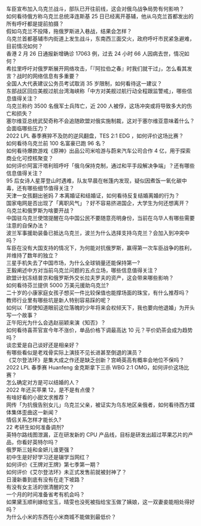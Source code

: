 车臣宣布加入乌克兰战斗，部队已开往前线，这会对俄乌战争局势有何影响？  
如何看待俄方称乌克兰总统泽连斯基 25 日已经离开基辅，他从乌克兰首都发出的所有呼吁都是提前拍摄？  
假如乌克兰不投降，拖俄罗斯进入巷战，结果会怎样？  
乌克兰首都基辅市内街道上发生战斗，东南西三面交火，政府呼吁市民紧急避难，目前情况如何？  
香港 2 月 26 日通报新增确诊 17063 例，过去 24 小时 66 人因病去世，情况如何？  
希拉里呼吁对俄罗斯展开网络攻击，「『阿拉伯之春』时我们就干过」，怎么看其发言？战时的网络信息有多重要？  
全国人大代表建议公务员考试取消 35 岁限制，如何看待这一建议？  
东部战区回应美舰过航台湾海峡称「中方对美舰过航行动全程跟监警戒」，哪些信息值得关注？  
乌克兰称约 3500 名俄军士兵阵亡，近 200 人被俘，这场冲突或将导致多大的伤亡和损失？  
塞尔维亚总统武契奇称不会追随欧盟对俄实施制裁，这对于塞尔维亚意味着什么？会面临哪些压力？  
2022 LPL 春季赛猝不及防的逆风翻盘，TES 2:1 EDG ，如何评价这场比赛？  
如何看待乌克兰前 100 名富豪已跑 96 名？  
如何看待爆款游戏《原神》出品公司米哈游与蔚来汽车公司合作 4 亿，用于探索商业化可控核聚变？  
如何评价阿富汗塔利班呼吁「俄乌保持克制，通过和平手段解决争端」？还有哪些信息值得关注？  
95 后女诗人星芽登山时遇难，队友早晨在帐篷内发现，疑似因煮饭一氧化碳中毒，还有哪些细节值得关注？  
天津一女孩翻出爸妈 7 本离婚证和结婚证，如何看待反复结婚离婚的行为？  
国家电网是否出现了「离职风气」？好不容易挤进国企，大学生为何还想离开？  
乌克兰和俄罗斯为啥要开战？  
中国驻乌克兰使馆提醒在乌中国公民不要随意亮明身份，当前在乌华人有哪些需要注意的自保办法？  
波兰军事援助装备已抵达乌克兰，波兰为什么选择支持乌克兰？会加入到冲突中吗？  
车臣在没有大国支持的情况下，为何能对抗俄罗斯，赢得第一次车臣战争的胜利，并维持了数年的独立？  
三星手机失去了中国市场，为什么全球销量还能保持第一?  
王毅阐述中方对当前乌克兰问题的五点立场，哪些信息值得关注？  
欧盟计划冻结普京和俄罗斯外交长拉夫罗夫的资产，这会带来哪些影响？  
如何看待芬兰提供 5000 万美元援助乌克兰?  
二十岁的小康家庭女孩子想买一件比较保值也能撑场面的珠宝，有什么推荐吗？  
教师行业里有哪些坑是新人特别容易踩的呢？  
如何以「即使知道眼前这位落魄的少年将来会权倾天下，我也要向他退婚」为开头写一个故事？  
正午阳光为什么会选赵丽颖来演《知否》？  
如何看待喜茶官宣今年不涨价，单品价格下调最高达 10 元？平价奶茶会成为趋势吗？  
谈恋爱是自己谈好还是相亲好？  
有哪些看似是老戏骨实际上演技不见长进甚至倒退的演员？  
《艾尔登法环》是集大成之作还是缺乏创新？宫崎英高有概率会地位不保吗？  
2022 LPL 春季赛 Huanfeng 金克斯拿下三杀 WBG 2:1 OMG，如何评价这场比赛？  
怎么确定对方是可以结婚的人？  
2022 年还买苹果 12，是不是有点傻？  
有啥好看的小甜文求推荐？  
网传「为抗俄告别女儿」乌克兰父亲，被证实为乌东地区亲俄者，如何看待西方媒体集体歪曲这一新闻？  
情侣关系怎样才能长久?  
22 考研生如何准备调剂?  
英特尔路线图泄漏，正在研发新的 CPU 产品线，目标是研发出超过苹果芯片的产品，你看好英特尔吗？  
俄罗斯三娃和金妍儿谁更强？  
初中生是好好学习还是辍学当网红？  
如何评价《王牌对王牌》第七季第一期？  
如何评价《艾尔登法环》未正式发售前就被封神了？  
日漫新番到底有没有在走下坡路？  
有没有女主活的很清醒的文？  
一个月的时间准备省考有机会吗？  
如果黛玉顺利嫁给宝玉，晴雯也没死被指给宝玉做了姨娘，这一双妻妾能相处得好吗？  
为什么小米的东西在小米商城不能做到最低价？  
